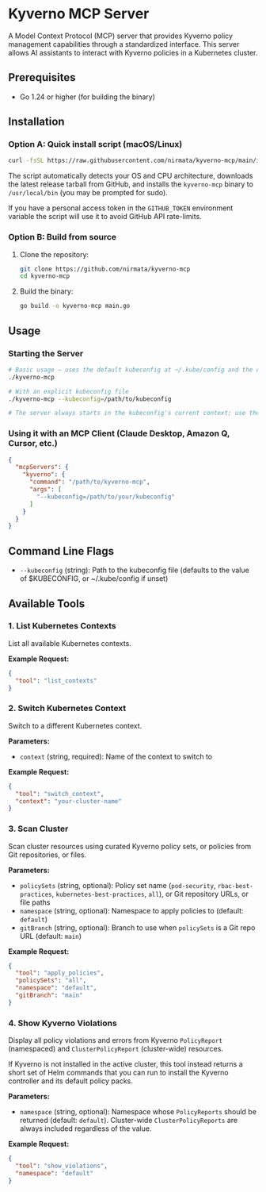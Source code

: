 # Kyverno MCP Server

A Model Context Protocol (MCP) server that provides Kyverno policy management capabilities through a standardized interface. This server allows AI assistants to interact with Kyverno policies in a Kubernetes cluster.

## Prerequisites

- Go 1.24 or higher (for building the binary)

## Installation

### Option A: Quick install script (macOS/Linux)

```bash
curl -fsSL https://raw.githubusercontent.com/nirmata/kyverno-mcp/main/install.sh | bash
```

The script automatically detects your OS and CPU architecture, downloads the latest release tarball from GitHub, and installs the `kyverno-mcp` binary to `/usr/local/bin` (you may be prompted for sudo).

If you have a personal access token in the `GITHUB_TOKEN` environment variable the script will use it to avoid GitHub API rate-limits.

### Option B: Build from source

1. Clone the repository:
   ```bash
   git clone https://github.com/nirmata/kyverno-mcp
   cd kyverno-mcp
   ```

2. Build the binary:
   ```bash
   go build -o kyverno-mcp main.go
   ```

## Usage

### Starting the Server

```bash
# Basic usage – uses the default kubeconfig at ~/.kube/config and the current context
./kyverno-mcp

# With an explicit kubeconfig file
./kyverno-mcp --kubeconfig=/path/to/kubeconfig

# The server always starts in the kubeconfig's current context; use the `switch_context` tool to change it at runtime.
```

### Using it with an MCP Client (Claude Desktop, Amazon Q, Cursor, etc.)

```json
{
  "mcpServers": {
    "kyverno": {
      "command": "/path/to/kyverno-mcp",
      "args": [
        "--kubeconfig=/path/to/your/kubeconfig"
      ]
    }
  }
}
```

## Command Line Flags

- `--kubeconfig` (string): Path to the kubeconfig file (defaults to the value of $KUBECONFIG, or ~/.kube/config if unset)

## Available Tools

### 1. List Kubernetes Contexts

List all available Kubernetes contexts.

**Example Request:**
```json
{
  "tool": "list_contexts"
}
```

### 2. Switch Kubernetes Context

Switch to a different Kubernetes context.

**Parameters:**
- `context` (string, required): Name of the context to switch to

**Example Request:**
```json
{
  "tool": "switch_context",
  "context": "your-cluster-name"
}
```

### 3. Scan Cluster

Scan cluster resources using curated Kyverno policy sets, or policies from Git repositories, or files.

**Parameters:**
- `policySets` (string, optional): Policy set name (`pod-security`, `rbac-best-practices`, `kubernetes-best-practices`, `all`), or Git repository URLs, or file paths
- `namespace` (string, optional): Namespace to apply policies to (default: `default`)
- `gitBranch` (string, optional): Branch to use when `policySets` is a Git repo URL (default: `main`)

**Example Request:**
```json
{
  "tool": "apply_policies",
  "policySets": "all",
  "namespace": "default",
  "gitBranch": "main"
}
```

### 4. Show Kyverno Violations

Display all policy violations and errors from Kyverno `PolicyReport` (namespaced) and `ClusterPolicyReport` (cluster-wide) resources.

If Kyverno is not installed in the active cluster, this tool instead returns a short set of Helm commands that you can run to install the Kyverno controller and its default policy packs.

**Parameters:**
- `namespace` (string, optional): Namespace whose `PolicyReports` should be returned (default: `default`). Cluster-wide `ClusterPolicyReports` are always included regardless of the value.

**Example Request:**
```json
{
  "tool": "show_violations",
  "namespace": "default"
}
```
